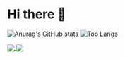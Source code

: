 # Hi there 👋

![Anurag's GitHub stats](https://github-readme-stats.vercel.app/api?username=Breeze1203&theme=solarized-light)
[![Top Langs](https://github-readme-stats.vercel.app/api/top-langs/?username=Breeze1203)](https://github.com/anuraghazra/github-readme-stats)

<a href="https://github.com/anuraghazra/github-readme-stats">
  <img align="center" src="https://github-readme-stats.vercel.app/api/pin/?username=anuraghazra&repo=github-readme-stats" />
</a>
<a href="https://github.com/anuraghazra/convoychat">
  <img align="center" src="https://github-readme-stats.vercel.app/api/pin/?username=anuraghazra&repo=convoychat" />
</a>
